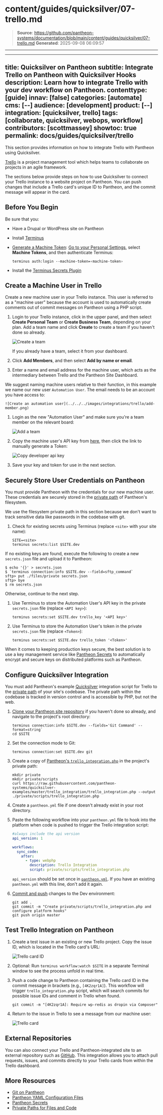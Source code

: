 # content/guides/quicksilver/07-trello.md

> **Source**: https://github.com/pantheon-systems/documentation/blob/main/content/guides/quicksilver/07-trello.md
> **Generated**: 2025-09-08 06:09:57

---

---
title: Quicksilver on Pantheon
subtitle: Integrate Trello on Pantheon with Quicksilver Hooks
description: Learn how to integrate Trello with your dev workflow on Pantheon.
contenttype: [guide]
innav: [false]
categories: [automate]
cms: [--]
audience: [development]
product: [--]
integration: [quicksilver, trello]
tags: [collaborate, quicksilver, webops, workflow]
contributors: [scottmassey]
showtoc: true
permalink: docs/guides/quicksilver/trello
---

This section provides information on how to integrate Trello with Pantheon using Quicksilver.

[Trello](https://trello.com) is a project management tool which helps teams to collaborate on projects in an agile framework.

The sections below provide steps on how to use Quicksilver to connect your Trello instance to a website project on Pantheon. You can push changes that include a Trello card's unique ID to Pantheon, and the commit message will appear in the card.

## Before You Begin

Be sure that you:

- Have a Drupal or WordPress site on Pantheon

- Install [Terminus](/terminus/install#install-terminus)

- [Generate a Machine Token](https://dashboard.pantheon.io/machine-token/create): [Go to your Personal Settings](/personal-settings), select **Machine Tokens**, and then authenticate Terminus:

  ```bash{promptUser: user}
  terminus auth:login --machine-token=‹machine-token›
  ```

- Install the [Terminus Secrets Plugin](https://github.com/pantheon-systems/terminus-secrets-plugin)

## Create a Machine User in Trello

Create a new machine user in your Trello instance. This user is referred to as a "machine user" because the account is used to automatically create comments out of commit messages on Pantheon using a PHP script.

1. Login to your Trello instance, click <Icon icon="plus" /> in the upper panel, and then select **Create Personal Team** or **Create Business Team**, depending on your plan. Add a team name and click **Create** to create a team if you haven't done so already.

    ![Create a team](../../../images/integrations/trello/new-team.png)

    If you already have a team, select it from your dashboard.

1. Click **Add Members**, and then select **Add by name or email**.

1. Enter a name and email address for the machine user, which acts as the intermediary between Trello and the Pantheon Site Dashboard.

  We suggest naming machine users relative to their function, in this example we name our new user `Automation User`. The email needs to be an account you have access to:

    ![Create an automation user](../../../images/integrations/trello/add-member.png)

1. Login as the new "Automation User" and make sure you're a team member on the relevant board:

    ![Add a team](../../../images/integrations/trello/team-board.png)

1. Copy the machine user's API key from [here](https://trello.com/app-key), then click the link to manually generate a Token:

    ![Copy developer api key](../../../images/integrations/trello/developer-keys.png)

1. Save your key and token for use in the next section.

## Securely Store User Credentials on Pantheon

You must provide Pantheon with the credentials for our new machine user. These credentials are securely stored in the [private path](/guides/secure-development/private-paths#private-path-for-files) of Pantheon's filesystem.

We use the filesystem private path in this section because we don't want to track sensitive data like passwords in the codebase with git.

1. Check for existing secrets using Terminus (replace `<site>` with your site name):

   ```bash{promptUser: user}
   SITE=<site>
   terminus secrets:list $SITE.dev
   ```

  If no existing keys are found, execute the following to create a new `secrets.json` file and upload it to Pantheon:

   ```none
   $ echo '{}' > secrets.json
   $ `terminus connection:info $SITE.dev --field=sftp_command`
   sftp> put ./files/private secrets.json
   sftp> bye
   $ rm secrets.json
   ```

  Otherwise, continue to the next step.

1. Use Terminus to store the Automation User's API key in the private `secrets.json` file (replace `<API key>`):

   ```bash{promptUser: user}
   terminus secrets:set $SITE.dev trello_key '<API key>'
   ```

1. Use Terminus to store the Automation User's token in the private `secrets.json` file (replace `<Token>`):

   ```bash{promptUser: user}
   terminus secrets:set $SITE.dev trello_token '<Token>'
   ```

<Alert title="Note" type="info">

When it comes to keeping production keys secure, the best solution is to use a key management service like [Pantheon Secrets](/guides/secrets) to automatically encrypt and secure keys on distributed platforms such as Pantheon.

</Alert>

## Configure Quicksilver Integration

You must add Pantheon's example [Quicksilver](/guides/quicksilver) integration script for Trello to the [private path](/guides/secure-development/private-paths#private-path-for-code) of your site's codebase. The private path within the codebase is tracked in version control and is accessible by PHP, but not the web.

1. [Clone your Pantheon site repository](/guides/git/git-config#clone-your-site-codebase) if you haven't done so already, and navigate to the project's root directory:

   ```bash{promptUser: user}
   terminus connection:info $SITE.dev --fields='Git Command' --format=string`
   cd $SITE
   ```

1. Set the connection mode to Git:

   ```bash{promptUser: user}
   terminus connection:set $SITE.dev git
   ```

1. Create a copy of [Pantheon's `trello_integration.php`](https://github.com/pantheon-systems/quicksilver-examples/tree/master/trello_integration) in the project's private path:

   ```bash{promptUser: user}
   mkdir private
   mkdir private/scripts
   curl https://raw.githubusercontent.com/pantheon-systems/quicksilver-examples/master/trello_integration/trello_integration.php --output ./private/scripts/trello_integration.php
   ```

1. Create a `pantheon.yml` file if one doesn't already exist in your root directory.

1. Paste the following workflow into your `pantheon.yml` file to hook into the platform when code is pushed to trigger the Trello integration script:

   ```yaml:title=pantheon.yml
   #always include the api version
   api_version: 1

   workflows:
     sync_code:
       after:
         - type: webphp
           description: Trello Integration
           script: private/scripts/trello_integration.php
   ```

    <Alert title="Note" type="info">

    `api_version` should be set once in [`pantheon.yml`](/pantheon-yml). If you have an existing `pantheon.yml` with this line, don't add it again.

    </Alert>

1. [Commit and push](/guides/git/git-config#push-changes-to-pantheon) changes to the Dev environment:

   ```bash{promptUser: user}
   git add .
   git commit -m "Create private/scripts/trello_integration.php and configure platform hooks"
   git push origin master
   ```

## Test Trello Integration on Pantheon

1. Create a test issue in an existing or new Trello project. Copy the issue ID, which is located in the Trello card's URL:

    ![Trello card ID](../../../images/integrations/trello/card-id.png)

1. Optional: Run `terminus workflow:watch $SITE` in a separate Terminal window to see the process unfold in real time.

1. Push a code change to Pantheon containing the Trello card ID in the commit message in brackets (e.g., `[4K2zqr1A]`). This workflow will trigger `trello_integration.php` script, which will search commits for possible issue IDs and comment in Trello when found.

   ```bash{promptUser: user}
   git commit -m "[4K2zqr1A]: Require wp-redis as dropin via Composer"
   ```

1. Return to the issue in Trello to see a message from our machine user:

    ![Trello card](../../../images/integrations/trello/trello-card.png)

## External Repositories

You can also connect your Trello and Pantheon-integrated site to an external repository such as [GitHub](http://help.trello.com/article/1065-using-the-github-power-up). This integration allows you to attach pull requests, issues, and commits directly to your Trello cards from within the Trello dashboard.

## More Resources

- [Git on Pantheon](/guides/git)
- [Pantheon YAML Configuration Files](/pantheon-yml)
- [Pantheon Secrets](/guides/secrets)
- [Private Paths for Files and Code](/guides/secure-development/private-paths)
